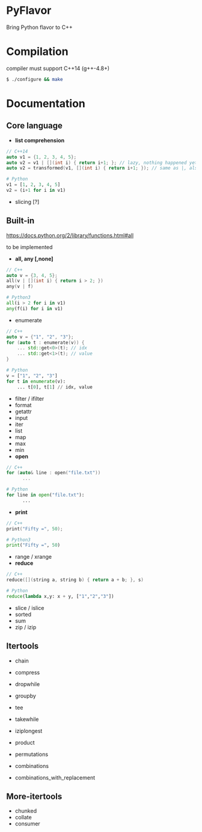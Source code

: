 PyFlavor
========

Bring Python flavor to C++

Compilation
===========
compiler must support C++14 (g++-4.8+)
```sh
$ ./configure && make
```
Documentation
=============

Core language
-------------

* **list comprehension**
```C++
// C++14
auto v1 = {1, 2, 3, 4, 5};
auto v2 = v1 | [](int i) { return i+1; }; // lazy, nothing happened yet
auto v2 = transformed(v1, [](int i) { return i+1; }); // same as |, also lazy
```
```Python
# Python
v1 = [1, 2, 3, 4, 5]
v2 = (i+1 for i in v1)
```

* slicing [?]

Built-in
--------

https://docs.python.org/2/library/functions.html#all

to be implemented
* **all, any [,none]**
```C++
// C++
auto v = {3, 4, 5};
all(v | [](int i) { return i > 2; })
any(v | f)
```
```Python
# Python3
all(i > 2 for i in v1)
any(f(i) for i in v1)
```
* enumerate
```C++
// C++
auto v = {"1", "2", "3"};
for (auto t : enumerate(v)) {
    ... std::get<0>(t); // idx
    ... std::get<1>(t); // value
}
```
```Python
# Python
v = ["1", "2", "3"]
for t in enumerate(v):
    ... t[0], t[1] // idx, value
```
* filter / ifilter
* format
* getattr
* input
* iter
* list
* map
* max
* min
* **open**
```C++
// C++
for (auto& line : open("file.txt"))
      ...
```
```Python
# Python
for line in open("file.txt"):
      ...
```
* **print**
```C++
// C++
print("Fifty =", 50);
```
```Python
# Python3
print("Fifty =", 50)
```
* range / xrange
* **reduce**
```C++
// C++
reduce([](string a, string b) { return a + b; }, s)
```
```Python
# Python
reduce(lambda x,y: x + y, ["1","2","3"])
```
* slice / islice
* sorted
* sum
* zip / izip

Itertools
---------

* chain
* compress
* dropwhile
* groupby
* tee
* takewhile
* iziplongest

* product
* permutations
* combinations
* combinations_with_replacement

More-itertools
-----

* chunked
* collate
* consumer


